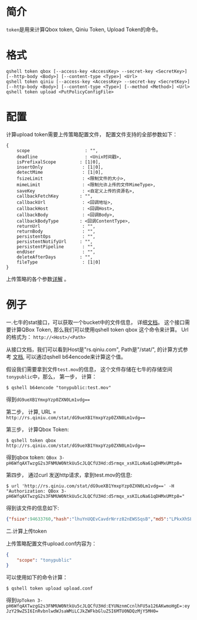 # 简介

`token`是用来计算Qbox token, Qiniu Token, Upload Token的命令。

# 格式

```
qshell token qbox [--access-key <AccessKey> --secret-key <SecretKey>] [--http-body <Body>] [--content-type <Type>] <Url>
qshell token qiniu [--access-key <AccessKey> --secret-key <SecretKey>] [--http-body <Body>] [--content-type <Type>] [--method <Method>] <Url>
qshell token upload <PutPolicyConfigFile>
```

# 配置

计算upload token需要上传策略配置文件， 配置文件支持的全部参数如下：

```
{
	scope                     : "",
	deadline                  : <Unix时间戳>,
	isPrefixalScope         : [1|0],
	insertOnly               : [1|0],
	detectMime               : [1|0],
	fsizeLimit               : <限制文件的大小>,
	mimeLimit                : <限制允许上传的文件MimeType>,
	saveKey                  : <自定义上传的资源名>,
	callbackFetchKey        : "",
	callbackUrl              : <回调地址>,
	callbackHost             : <回调Host>,
	callbackBody             : <回调Body>,
	callbackBodyType        : <回调ContentType>,
	returnUrl                : "",
	returnBody               : "",
	persistentOps            : "",
	persistentNotifyUrl     : "",
	persistentPipeline       : "",
	endUser                  : "",
	deleteAfterDays         : "",
	fileType                 : [1|0]
}
```

上传策略的各个参数[详解](https://developer.qiniu.com/kodo/manual/1206/put-policy) 。


# 例子

一.七牛的stat接口，可以获取一个bucket中的文件信息， 详细[文档](https://developer.qiniu.com/kodo/api/1308/stat)。
这个接口需要计算QBox Token, 那么我们可以使用qshell token qbox <Url>这个命令来计算。
Url的格式为： `http://<Host>/<Path>`

从接口文档，我们可以看到Host是"rs.qiniu.com",  Path是"/stat/<EncodedEntryURI>", <EncodeEntryURI>的计算方式参考
[文档](https://developer.qiniu.com/kodo/api/1276/data-format), 可以通过qshell b64encode来计算这个值。

假设我们需要拿到文件`test.mov`的信息， 这个文件存储在七牛的存储空间`tonypublic`中，那么，
第一步， 计算<EncodeEntryURI>：

```
$ qshell b64encode "tonypublic:test.mov"
```

得到`dG9ueXB1YmxpYzp0ZXN0Lm1vdg==`

第二步， 计算<Url>, URL = `http://rs.qiniu.com/stat/dG9ueXB1YmxpYzp0ZXN0Lm1vdg==`

第三步， 计算Qbox Token:

```
$ qshell token qbox http://rs.qiniu.com/stat/dG9ueXB1YmxpYzp0ZXN0Lm1vdg==
```

得到qbox token: `QBox 3-pH6WfqAXTwzgG2s3FNMUW0NtkUu5cJLQCfU3Hd:d5rmqx_xsKILoNa61qDHMxUMtp8=`

第四步， 通过curl 发送http请求，拿到test.mov的信息:

```
$ url 'http://rs.qiniu.com/stat/dG9ueXB1YmxpYzp0ZXN0Lm1vdg==' -H "Authorization: QBox 3-pH6WfqAXTwzgG2s3FNMUW0NtkUu5cJLQCfU3Hd:d5rmqx_xsKILoNa61qDHMxUMtp8="
```
得到该文件的信息如下:

```json
{"fsize":94633760,"hash":"lhuYnUQEvCavdrNrrz82nEWSSqsB","md5":"LPkxXhSLb5fb9fxrLUghkA==","mimeType":"text/html","putTime":15289618585925391,"type":0}
```




二.计算上传token

上传策略配置文件upload.conf内容为：

```json
{
    "scope": "tonypublic"
}
```

可以使用如下的命令计算：

```
$ qshell token upload upload.conf
```

得到`UpToken 3-pH6WfqAXTwzgG2s3FNMUW0NtkUu5cJLQCfU3Hd:EYUNznmCcnlhFU5a126AKwmoHgE=:eyJzY29wZSI6InRvbnlwdWJsaWMiLCJkZWFkbGluZSI6MTU0NDQzMjY5MH0=`
